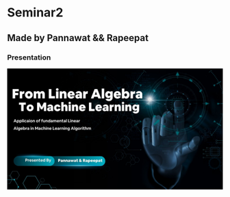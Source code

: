 # Seminar2

## Made by Pannawat && Rapeepat




### Presentation
 [![Preview](./Seminar_2.jpg)](https://www.canva.com/design/DAGxtxQtHQI/lnnpNMsnd34BEAxzPMot9Q/view)


